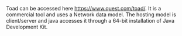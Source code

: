 Toad can be accessed here https://www.quest.com/toad/. 
It is a commercial tool and uses a Network data model. 
The hosting model is client/server and java accesses it through a 64-bit installation of Java Development Kit.
